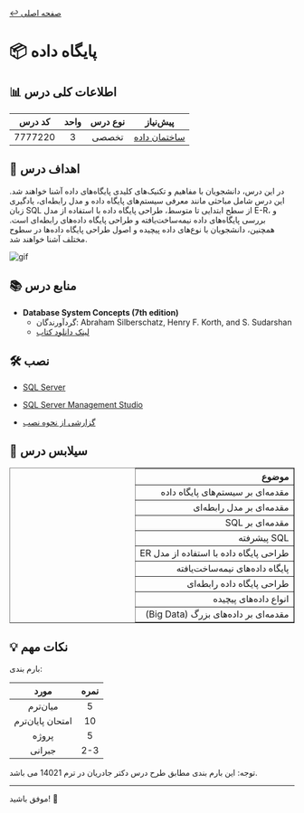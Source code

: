 
[↩️ صفحه اصلی](/README.md)

# 📦 پایگاه داده

## 📊 اطلاعات کلی درس
<div align="center">


| کد درس | واحد | نوع درس | پیش‌نیاز |
|:------:|:----:|:-------:|:--------:|
| 7777220 |  3   | تخصصی   | [ساختمان داده](/نیمسال%203/ساختمان%20داده/README.md) |

</div>


## 🎯 اهداف درس
در این درس، دانشجویان با مفاهیم و تکنیک‌های کلیدی پایگاه‌های داده آشنا خواهند شد. این درس شامل مباحثی مانند معرفی سیستم‌های پایگاه داده و مدل رابطه‌ای، یادگیری زبان SQL از سطح ابتدایی تا متوسط، طراحی پایگاه داده با استفاده از مدل E-R، و بررسی پایگاه‌های داده نیمه‌ساخت‌یافته و طراحی پایگاه داده‌های رابطه‌ای است. همچنین، دانشجویان با نوع‌های داده پیچیده و اصول طراحی پایگاه داده‌ها در سطوح مختلف آشنا خواهند شد.


![gif](تصاویر/giphy.gif)

## 📚 منابع درس
- **Database System Concepts (7th edition)**
  - گردآورندگان: Abraham Silberschatz, Henry F. Korth, and S. Sudarshan
  - [لینک دانلود کتاب](https://dl.ebooksworld.ir/motoman/Database-System-Concepts-7th-Edition-www.EBooksWorld.ir.rar)

## 🛠️ نصب
- [SQL Server](https://www.microsoft.com/en-us/sql-server/sql-server-downloads)
- [SQL Server Management Studio](https://learn.microsoft.com/en-us/sql/ssms/download-sql-server-management-studio-ssms?view=sql-server-ver16#download-ssms)

- [گزارشی از نحوه نصب ](./%D9%86%DB%8C%D9%85%D8%B3%D8%A7%D9%84%205/%D9%BE%D8%A7%DB%8C%DA%AF%D8%A7%D9%87%20%D8%AF%D8%A7%D8%AF%D9%87%20%D9%87%D8%A7/%D8%AF%D8%A7%DA%A9%DB%8C%D9%88%D9%85%D9%86%D8%AA%20%D9%87%D8%A7/%D9%86%D8%B5%D8%A8.pdf)


## 📅 سیلابس درس
<div align="center" style="direction: rtl">
    <table border="1" style="text-align: right;">
        <thead>
            <tr>
                <th>موضوع</th>
            </tr>
        </thead>
        <tbody style="text-align: right;">
            <tr>
                <td>مقدمه‌ای بر سیستم‌های پایگاه داده</td>
            </tr>
            <tr>
                <td>مقدمه‌ای بر مدل رابطه‌ای</td>
            </tr>
            <tr>
                <td>مقدمه‌ای بر SQL</td>
            </tr>
            <tr>
                <td>SQL پیشرفته</td>
            </tr>
            <tr>
                <td>طراحی پایگاه داده با استفاده از مدل ER</td>
            </tr>
            <tr>
                <td>پایگاه داده‌های نیمه‌ساخت‌یافته</td>
            </tr>
            <tr>
                <td>طراحی پایگاه داده رابطه‌ای</td>
            </tr>
            <tr>
                <td>انواع داده‌های پیچیده</td>
            </tr>
            <tr>
                <td>مقدمه‌ای بر داده‌های بزرگ (Big Data)</td>
            </tr>
        </tbody>
    </table>
</div>



<!-- ## 🔗 منابع مفید دیگر
- []() -  -->


## 💡 نکات مهم
بارم بندی:
<div align="center">

| مورد | نمره |
|:----:|:----:|
| میان‌ترم | 5 |
| امتحان پایان‌ترم | 10 |
| پروژه‌ | 5 |
| جبرانی | 2-3 |

</div>


توجه: این بارم بندی مطابق طرح درس دکتر جادریان در ترم 14021 می باشد.

---

موفق باشید! 🚀
